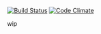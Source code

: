 [![Build Status](https://snap-ci.com/freshdated/freshdated-api/branch/master/build_image)](https://snap-ci.com/freshdated/freshdated-api/branch/master) [![Code Climate](https://codeclimate.com/github/freshdated/freshdated-api/badges/gpa.svg)](https://codeclimate.com/github/freshdated/freshdated-api)

wip
